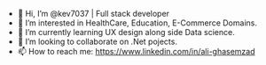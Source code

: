 - 👋 Hi, I’m @kev7037 | Full stack developer
- 👀 I’m interested in HealthCare, Education, E-Commerce Domains.
- 🌱 I’m currently learning UX design along side Data science.
- 💞️ I’m looking to collaborate on .Net pojects.
- 📫 How to reach me: https://www.linkedin.com/in/ali-ghasemzad

<!---
kev7037/kev7037 is a ✨ special ✨ repository because its `README.md` (this file) appears on your GitHub profile.
You can click the Preview link to take a look at your changes.
--->
